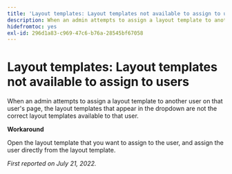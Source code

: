 ```yaml
---
title: 'Layout templates: Layout templates not available to assign to users'
description: When an admin attempts to assign a layout template to another user on that user's page, the layout templates that appear in the dropdown are not the correct layout templates available to that user.
hidefromtoc: yes
exl-id: 296d1a83-c969-47c6-b76a-28545bf67058
---
```

# Layout templates: Layout templates not available to assign to users

When an admin attempts to assign a layout template to another user on that user's page, the layout templates that appear in the dropdown are not the correct layout templates available to that user. 

**Workaround**

Open the layout template that you want to assign to the user, and assign the user directly from the layout template.

_First reported on July 21, 2022._
